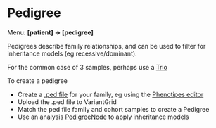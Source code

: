 # Pedigree

Menu: **[patient] -> [pedigree]**

Pedigrees describe family relationships, and can be used to filter for inheritance models (eg recessive/dominant).

For the common case of 3 samples, perhaps use a [Trio](trios.md)

To create a pedigree

* Create a [.ped file](http://www.helsinki.fi/~tsjuntun/autogscan/pedigreefile.html) for your family, eg using the [Phenotipes editor](https://phenotips.org/UserGuide/PedigreeEditor)
* Upload the .ped file to VariantGrid
* Match the ped file family and cohort samples to create a Pedigree
* Use an analysis [PedigreeNode](../analysis/nodes.md) to apply inheritance models